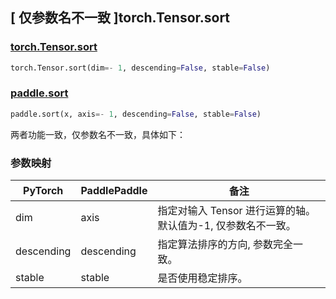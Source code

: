## [ 仅参数名不一致 ]torch.Tensor.sort

### [torch.Tensor.sort](https://pytorch.org/docs/stable/generated/torch.Tensor.sort.html#torch-tensor-sort)

```python
torch.Tensor.sort(dim=- 1, descending=False, stable=False)
```

### [paddle.sort](https://www.paddlepaddle.org.cn/documentation/docs/zh/develop/api/paddle/sort_cn.html#sort)

```python
paddle.sort(x, axis=- 1, descending=False, stable=False)
```

两者功能一致，仅参数名不一致，具体如下：

### 参数映射

| PyTorch       | PaddlePaddle | 备注                                                   |
| ------------- | ------------ | ------------------------------------------------------ |
| dim           | axis         | 指定对输入 Tensor 进行运算的轴。默认值为-1, 仅参数名不一致。 |
| descending    |descending    | 指定算法排序的方向, 参数完全一致。     |
|  stable  |  stable   | 是否使用稳定排序。  |
